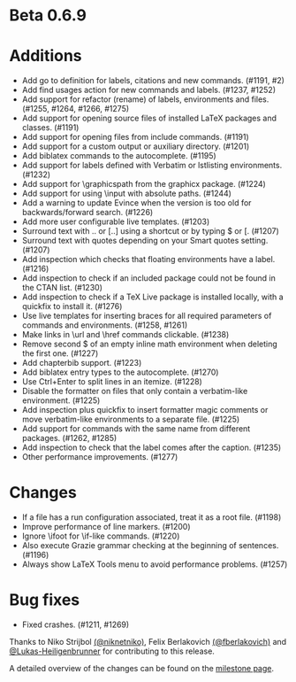 # Beta 0.6.9

# Additions
* Add go to definition for labels, citations and new commands. (#1191, #2)
* Add find usages action for new commands and labels. (#1237, #1252)
* Add support for refactor (rename) of labels, environments and files. (#1255, #1264, #1266, #1275)
* Add support for opening source files of installed LaTeX packages and classes. (#1191)
* Add support for opening files from include commands. (#1191)
* Add support for a custom output or auxiliary directory. (#1201)
* Add biblatex commands to the autocomplete. (#1195)
* Add support for labels defined with Verbatim or lstlisting environments. (#1232)
* Add support for \graphicspath from the graphicx package. (#1224)
* Add support for using \input with absolute paths. (#1244)
* Add a warning to update Evince when the version is too old for backwards/forward search. (#1226)
* Add more user configurable live templates. (#1203)
* Surround text with $..$ or [..] using a shortcut or by typing $ or [. (#1207)
* Surround text with quotes depending on your Smart quotes setting. (#1207)
* Add inspection which checks that floating environments have a label. (#1216)
* Add inspection to check if an included package could not be found in the CTAN list. (#1230)
* Add inspection to check if a TeX Live package is installed locally, with a quickfix to install it. (#1276)
* Use live templates for inserting braces for all required parameters of commands and environments. (#1258, #1261)
* Make links in \url and \href commands clickable. (#1238)
* Remove second $ of an empty inline math environment when deleting the first one. (#1227)
* Add chapterbib support. (#1223)
* Add biblatex entry types to the autocomplete. (#1270)
* Use Ctrl+Enter to split lines in an itemize. (#1228)
* Disable the formatter on files that only contain a verbatim-like environment. (#1225)
* Add inspection plus quickfix to insert formatter magic comments or move verbatim-like environments to a separate file. (#1225)
* Add support for commands with the same name from different packages. (#1262, #1285)
* Add inspection to check that the label comes after the caption. (#1235)
* Other performance improvements. (#1277)

# Changes
* If a file has a run configuration associated, treat it as a root file. (#1198)
* Improve performance of line markers. (#1200)
* Ignore \ifoot for \if-like commands. (#1220)
* Also execute Grazie grammar checking at the beginning of sentences. (#1196)
* Always show LaTeX Tools menu to avoid performance problems. (#1257)

# Bug fixes
* Fixed crashes. (#1211, #1269)

Thanks to Niko Strijbol [(@niknetniko)](https://github.com/niknetniko), Felix Berlakovich [(@fberlakovich)](https://github.com/fberlakovich) and [@Lukas-Heiligenbrunner](https://github.com/Lukas-Heiligenbrunner) for contributing to this release.

A detailed overview of the changes can be found on the [milestone page](https://github.com/Hannah-Sten/TeXiFy-IDEA/milestone/18?closed=1).
